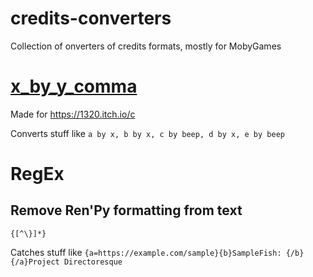 # credits-converters
Collection of onverters of credits formats, mostly for MobyGames

# <a href="https://fishiecat.github.io/credits-converters/x_by_y_comma.html" target="_blank">x_by_y_comma</a>

Made for https://1320.itch.io/c

Converts stuff like `a by x, b by x, c by beep, d by x, e by beep`

# RegEx

## Remove Ren'Py formatting from text

`{[^\}]*}`

Catches stuff like `{a=https://example.com/sample}{b}SampleFish: {/b}{/a}Project Directoresque`
